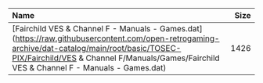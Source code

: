 |Name|Size|
|:---|---:|
|[Fairchild VES & Channel F - Manuals - Games.dat](https://raw.githubusercontent.com/open-retrogaming-archive/dat-catalog/main/root/basic/TOSEC-PIX/Fairchild/VES & Channel F/Manuals/Games/Fairchild VES & Channel F - Manuals - Games.dat)|1426|
